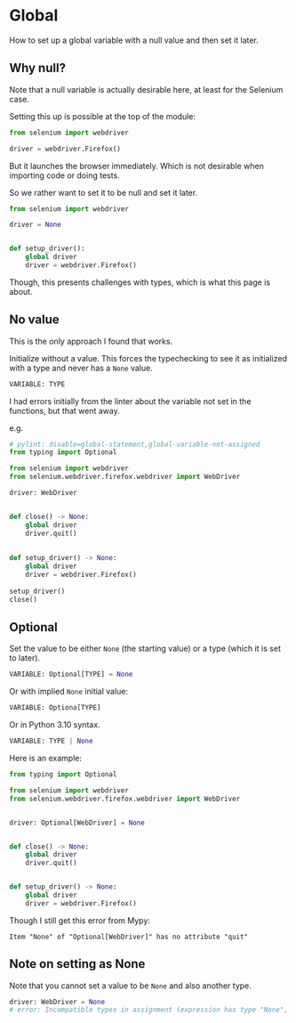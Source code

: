 # Global

How to set up a global variable with a null value and then set it later.


## Why null?

Note that a null variable is actually desirable here, at least for the Selenium case.

Setting this up is possible at the top of the module:

```python
from selenium import webdriver

driver = webdriver.Firefox()
```

But it launches the browser immediately. Which is not desirable when importing code or doing tests.

So we rather want to set it to be null and set it later.

```python
from selenium import webdriver

driver = None


def setup_driver():
    global driver
    driver = webdriver.Firefox()
```

Though, this presents challenges with types, which is what this page is about.


## No value

This is the only approach I found that works.

Initialize without a value. This forces the typechecking to see it as initialized with a type and never has a `None` value.

```python
VARIABLE: TYPE
```

I had errors initially from the linter about the variable not set in the functions, but that went away.

e.g.

```python
# pylint: disable=global-statement,global-variable-not-assigned
from typing import Optional

from selenium import webdriver
from selenium.webdriver.firefox.webdriver import WebDriver

driver: WebDriver


def close() -> None:
    global driver
    driver.quit()
    
    
def setup_driver() -> None:
    global driver
    driver = webdriver.Firefox()
    
setup_driver()
close()
```


## Optional

Set the value to be either `None` (the starting value) or a type (which it is set to later).

```python
VARIABLE: Optional[TYPE] = None
```

Or with implied `None` initial value:

```python
VARIABLE: Optiona[TYPE]
```

Or in Python 3.10 syntax.

```python
VARIABLE: TYPE | None
```

Here is an example:

```python
from typing import Optional

from selenium import webdriver
from selenium.webdriver.firefox.webdriver import WebDriver


driver: Optional[WebDriver] = None


def close() -> None:
    global driver
    driver.quit()


def setup_driver() -> None:
    global driver
    driver = webdriver.Firefox()
```

Though I still get this error from Mypy:

```
Item "None" of "Optional[WebDriver]" has no attribute "quit"
```


## Note on setting as None

Note that you cannot set a value to be `None` and also another type.

```python
driver: WebDriver = None
# error: Incompatible types in assignment (expression has type "None", variable has type "WebDriver")
```

